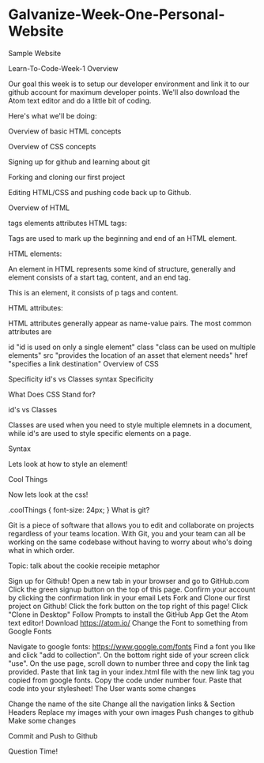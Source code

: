 # Galvanize-Week-One-Personal-Website
Sample Website




Learn-To-Code-Week-1
Overview

Our goal this week is to setup our developer environment and link it to our github account for maximum developer points. We'll also download the Atom text editor and do a little bit of coding.

Here's what we'll be doing:

Overview of basic HTML concepts

Overview of CSS concepts

Signing up for github and learning about git

Forking and cloning our first project

Editing HTML/CSS and pushing code back up to Github.

Overview of HTML

tags
elements
attributes
HTML tags:

Tags are used to mark up the beginning and end of an HTML element.

<div></div>
HTML elements:

An element in HTML represents some kind of structure, generally and element consists of a start tag, content, and an end tag.

  <p>This is an element, it consists of p tags and content.</p>
HTML attributes:

HTML attributes generally appear as name-value pairs. The most common attributes are

id "id is used on only a single element"
class "class can be used on multiple elements"
src "provides the location of an asset that element needs"
href "specifies a link destination"
Overview of CSS

Specificity
id's vs Classes
syntax
Specificity

What Does CSS Stand for?

id's vs Classes

Classes are used when you need to style multiple elemnets in a document, while id's are used to style specific elements on a page.

Syntax

Lets look at how to style an element!

<p class="coolThings">Cool Things</p>
Now lets look at the css!

.coolThings {
  font-size: 24px;
}
What is git?

Git is a piece of software that allows you to edit and collaborate on projects regardless of your teams location. With Git, you and your team can all be working on the same codebase without having to worry about who's doing what in which order.

Topic: talk about the cookie receipie metaphor

Sign up for Github!
Open a new tab in your browser and go to GitHub.com
Click the green signup button on the top of this page.
Confirm your account by clicking the confirmation link in your email
Lets Fork and Clone our first project on Github!
Click the fork button on the top right of this page!
Click "Clone in Desktop"
Follow Prompts to install the GitHub App
Get the Atom text editor!
Download https://atom.io/
Change the Font to something from Google Fonts

Navigate to google fonts: https://www.google.com/fonts
Find a font you like and click "add to collection".
On the bottom right side of your screen click "use".
On the use page, scroll down to number three and copy the link tag provided.
Paste that link tag in your index.html file with the new link tag you copied from google fonts.
Copy the code under number four.
Paste that code into your stylesheet!
The User wants some changes

Change the name of the site
Change all the navigation links & Section Headers
Replace my images with your own images
Push changes to github
Make some changes

Commit and Push to Github

Question Time!
